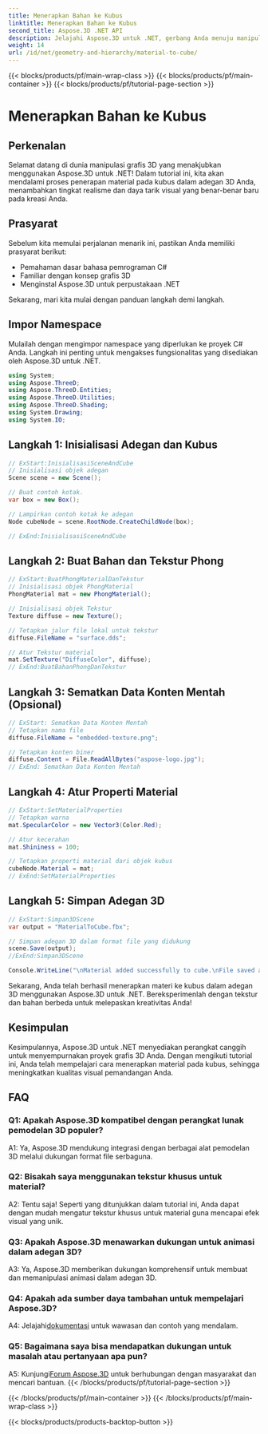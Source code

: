 ```yaml
---
title: Menerapkan Bahan ke Kubus
linktitle: Menerapkan Bahan ke Kubus
second_title: Aspose.3D .NET API
description: Jelajahi Aspose.3D untuk .NET, gerbang Anda menuju manipulasi grafis 3D yang mulus. Terapkan materi dengan mudah, tingkatkan realisme, dan tingkatkan proyek Anda.
weight: 14
url: /id/net/geometry-and-hierarchy/material-to-cube/
---
```


{{< blocks/products/pf/main-wrap-class >}}
{{< blocks/products/pf/main-container >}}
{{< blocks/products/pf/tutorial-page-section >}}

# Menerapkan Bahan ke Kubus

## Perkenalan

Selamat datang di dunia manipulasi grafis 3D yang menakjubkan menggunakan Aspose.3D untuk .NET! Dalam tutorial ini, kita akan mendalami proses penerapan material pada kubus dalam adegan 3D Anda, menambahkan tingkat realisme dan daya tarik visual yang benar-benar baru pada kreasi Anda.

## Prasyarat

Sebelum kita memulai perjalanan menarik ini, pastikan Anda memiliki prasyarat berikut:

- Pemahaman dasar bahasa pemrograman C#
- Familiar dengan konsep grafis 3D
- Menginstal Aspose.3D untuk perpustakaan .NET

Sekarang, mari kita mulai dengan panduan langkah demi langkah.

## Impor Namespace

Mulailah dengan mengimpor namespace yang diperlukan ke proyek C# Anda. Langkah ini penting untuk mengakses fungsionalitas yang disediakan oleh Aspose.3D untuk .NET.

```csharp
using System;
using Aspose.ThreeD;
using Aspose.ThreeD.Entities;
using Aspose.ThreeD.Utilities;
using Aspose.ThreeD.Shading;
using System.Drawing;
using System.IO;
```

## Langkah 1: Inisialisasi Adegan dan Kubus

```csharp
// ExStart:InisialisasiSceneAndCube
// Inisialisasi objek adegan
Scene scene = new Scene();

// Buat contoh kotak.
var box = new Box();

// Lampirkan contoh kotak ke adegan
Node cubeNode = scene.RootNode.CreateChildNode(box);

// ExEnd:InisialisasiSceneAndCube
```

## Langkah 2: Buat Bahan dan Tekstur Phong

```csharp
// ExStart:BuatPhongMaterialDanTekstur
// Inisialisasi objek PhongMaterial
PhongMaterial mat = new PhongMaterial();

// Inisialisasi objek Tekstur
Texture diffuse = new Texture();

// Tetapkan jalur file lokal untuk tekstur
diffuse.FileName = "surface.dds";

// Atur Tekstur material
mat.SetTexture("DiffuseColor", diffuse);
// ExEnd:BuatBahanPhongDanTekstur
```

## Langkah 3: Sematkan Data Konten Mentah (Opsional)

```csharp
// ExStart: Sematkan Data Konten Mentah
// Tetapkan nama file
diffuse.FileName = "embedded-texture.png";

// Tetapkan konten biner
diffuse.Content = File.ReadAllBytes("aspose-logo.jpg");
// ExEnd: Sematkan Data Konten Mentah
```

## Langkah 4: Atur Properti Material

```csharp
// ExStart:SetMaterialProperties
// Tetapkan warna
mat.SpecularColor = new Vector3(Color.Red);

// Atur kecerahan
mat.Shininess = 100;

// Tetapkan properti material dari objek kubus
cubeNode.Material = mat;
// ExEnd:SetMaterialProperties
```

## Langkah 5: Simpan Adegan 3D

```csharp
// ExStart:Simpan3DScene
var output = "MaterialToCube.fbx";

// Simpan adegan 3D dalam format file yang didukung
scene.Save(output);
//ExEnd:Simpan3DScene

Console.WriteLine("\nMaterial added successfully to cube.\nFile saved at " + output);
```

Sekarang, Anda telah berhasil menerapkan materi ke kubus dalam adegan 3D menggunakan Aspose.3D untuk .NET. Bereksperimenlah dengan tekstur dan bahan berbeda untuk melepaskan kreativitas Anda!

## Kesimpulan

Kesimpulannya, Aspose.3D untuk .NET menyediakan perangkat canggih untuk menyempurnakan proyek grafis 3D Anda. Dengan mengikuti tutorial ini, Anda telah mempelajari cara menerapkan material pada kubus, sehingga meningkatkan kualitas visual pemandangan Anda.

## FAQ

### Q1: Apakah Aspose.3D kompatibel dengan perangkat lunak pemodelan 3D populer?

A1: Ya, Aspose.3D mendukung integrasi dengan berbagai alat pemodelan 3D melalui dukungan format file serbaguna.

### Q2: Bisakah saya menggunakan tekstur khusus untuk material?

A2: Tentu saja! Seperti yang ditunjukkan dalam tutorial ini, Anda dapat dengan mudah mengatur tekstur khusus untuk material guna mencapai efek visual yang unik.

### Q3: Apakah Aspose.3D menawarkan dukungan untuk animasi dalam adegan 3D?

A3: Ya, Aspose.3D memberikan dukungan komprehensif untuk membuat dan memanipulasi animasi dalam adegan 3D.

### Q4: Apakah ada sumber daya tambahan untuk mempelajari Aspose.3D?

 A4: Jelajahi[dokumentasi](https://reference.aspose.com/3d/net/) untuk wawasan dan contoh yang mendalam.

### Q5: Bagaimana saya bisa mendapatkan dukungan untuk masalah atau pertanyaan apa pun?

 A5: Kunjungi[Forum Aspose.3D](https://forum.aspose.com/c/3d/18) untuk berhubungan dengan masyarakat dan mencari bantuan.
{{< /blocks/products/pf/tutorial-page-section >}}

{{< /blocks/products/pf/main-container >}}
{{< /blocks/products/pf/main-wrap-class >}}

{{< blocks/products/products-backtop-button >}}
